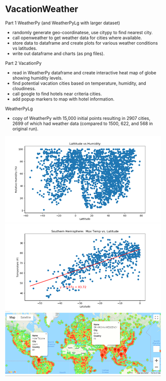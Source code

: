 # VacationWeather
Part 1 WeatherPy (and WeatherPyLg with larger dataset)
- randomly generate geo-coordinatese, use citypy to find nearest city.
- call openweather to get weather data for cities where available.
- store data to dataframe and create plots for various weather conditions vs latitudes.
- write out dataframe and charts (as png files).

Part 2 VacationPy
- read in WeatherPy dataframe and create interactive heat map of globe showing humidity levels.
- find potential vacation cities based on temperature, humidity, and cloudiness.
- call google to find hotels near criteria cities.
- add popup markers to map with hotel information.

WeatherPyLg
- copy of WeatherPy with 15,000 initial points resulting in 2907 cities, 2699 of which had weather data (compared to 1500, 622, and 568 in original run).    

![alt text](https://github.com/dougbhigh/Python_API_Challenge/blob/master/WeatherPy/output_data/lat_vs_humid.png)
![alt text](https://github.com/dougbhigh/Python_API_Challenge/blob/master/WeatherPy/output_data/south_lat_vs_maxtemp.png)
![alt text](https://github.com/dougbhigh/Python_API_Challenge/blob/master/WeatherPy/output_data/Screenshot.png)